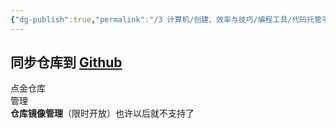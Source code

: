 ```yaml
---
{"dg-publish":true,"permalink":"/3 计算机/创建、效率与技巧/编程工具/代码托管平台/gitee/gitee仓库自动备份github/","title":"gitee仓库自动备份github"}
---
```



## 同步仓库到 [Github](github/Github.md)
点金仓库  
管理  
**仓库镜像管理**（限时开放）也许以后就不支持了